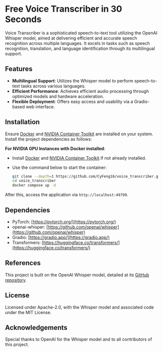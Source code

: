 # Free Voice Transcriber in 30 Seconds

Voice Transcriber is a sophisticated speech-to-text tool utilizing the OpenAI Whisper model, aimed at delivering efficient and accurate speech recognition across multiple languages. It excels in tasks such as speech recognition, translation, and language identification through its multilingual support.

## Features

- **Multilingual Support**: Utilizes the Whisper model to perform speech-to-text tasks across various languages.
- **Efficient Performance**: Achieves efficient audio processing through optimized models and hardware acceleration.
- **Flexible Deployment**: Offers easy access and usability via a Gradio-based web interface.

## Installation

Ensure [Docker](https://docs.docker.com/engine/install/) and [NVIDIA Container Toolkit](https://docs.nvidia.com/datacenter/cloud-native/container-toolkit/latest/install-guide.html) are installed on your system. Install the project dependencies as follows:

**For NVIDIA GPU Instances with Docker installed**:

   - Install [Docker](https://docs.docker.com/engine/install/) and [NVIDIA Container Toolkit](https://docs.nvidia.com/datacenter/cloud-native/container-toolkit/latest/install-guide.html) if not already installed.
   - Use the command below to start the container:

     ```bash
     git clone --depth=1 https://github.com/CyFeng16/voice_transcriber.git
     cd voice_transcriber
     docker compose up -d
     ```

After this, access the application via `http://localhost:49799`.

## Dependencies

   - PyTorch: [https://pytorch.org/](https://pytorch.org/)
   - openai-whisper: [https://github.com/openai/whisper](https://github.com/openai/whisper)
   - Gradio: [https://gradio.app/](https://gradio.app/)
   - Transformers: [https://huggingface.co/transformers/](https://huggingface.co/transformers/)

## References

This project is built on the OpenAI Whisper model, detailed at its [GitHub repository](https://github.com/openai/whisper).

## License

Licensed under Apache-2.0, with the Whisper model and associated code under the MIT License.

## Acknowledgements

Special thanks to OpenAI for the Whisper model and to all contributors of this project.
